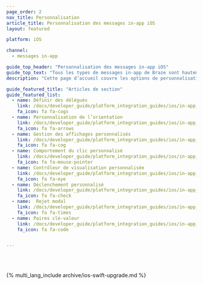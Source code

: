 ```yaml
---
page_order: 2
nav_title: Personnalisation
article_title: Personnalisation des messages in-app iOS
layout: featured

platform: iOS

channel:
  - messages in-app

guide_top_header: "Personnalisation des messages in-app iOS"
guide_top_text: "Tous les types de messages in-app de Braze sont hautement personnalisables que ce soit au niveau des messages, des images, des icônes <a href='http://fortawesome.github.io/Font-Awesome/'>Font Awesome</a>, des clics, de l’analytique, du style modifiable, des options d’affichage et de livraison personnalisées. Plusieurs options peuvent être configurées sur la base de chaque message in-app <a href='/docs/user_guide/message_building_by_channel/in-app_messages/create/'>dans le tableau de bord</a>. Braze fournit en outre plusieurs niveaux de personnalisation avancée pour répondre à divers cas d’usage et besoins."
description: "Cette page d’accueil couvre les options de personnalisation de message in-app du SDK Braze pour iOS."

guide_featured_title: "Articles de section"
guide_featured_list:
  - name: Définir des délégués
    link: /docs/developer_guide/platform_integration_guides/ios/in-app_messaging/customization/setting_delegates/
    fa_icon: fa fa-cogs
  - name: Personnalisation de l’orientation
    link: /docs/developer_guide/platform_integration_guides/ios/in-app_messaging/customization/customizing_orientation/
    fa_icon: fa fa-arrows
  - name: Gestion des affichages personnalisés
    link: /docs/developer_guide/platform_integration_guides/ios/in-app_messaging/customization/handing_in_app_display/
    fa_icon: fa fa-cog
  - name: Comportement du clic personnalisé
    link: /docs/developer_guide/platform_integration_guides/ios/in-app_messaging/customization/behavior_on_click/
    fa_icon: fa fa-mouse-pointer
  - name: Contrôleur de visualisation personnalisée
    link: /docs/developer_guide/platform_integration_guides/ios/in-app_messaging/customization/custom_view_controller/
    fa_icon: fa fa-eye
  - name: Déclenchement personnalisé
    link: /docs/developer_guide/platform_integration_guides/ios/in-app_messaging/customization/custom_triggering/
    fa_icon: fa fa-check
  - name:  Rejet modal
    link: /docs/developer_guide/platform_integration_guides/ios/in-app_messaging/customization/modal_dismissal/
    fa_icon: fa fa-times
  - name: Paires clé-valeur
    link: /docs/developer_guide/platform_integration_guides/ios/in-app_messaging/customization/key_value_pairs/
    fa_icon: fa fa-code


---
```

<br><br>

{% multi_lang_include archive/ios-swift-upgrade.md %}
